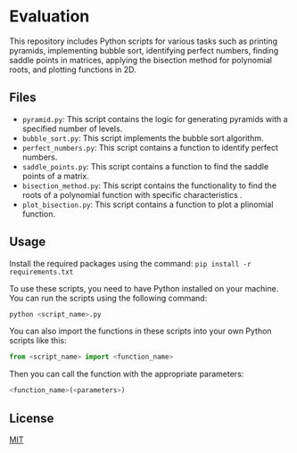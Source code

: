 # Evaluation

This repository includes Python scripts for various tasks such as printing pyramids, implementing bubble sort, identifying perfect numbers, finding saddle points in matrices, applying the bisection method for polynomial roots, and plotting functions in 2D.

## Files

- `pyramid.py`: This script contains the logic for generating pyramids with a specified number of levels.
- `bubble_sort.py`: This script implements the bubble sort algorithm.
- `perfect_numbers.py`: This script contains a function to identify perfect numbers.
- `saddle_points.py`: This script contains a function to find the saddle points of a matrix.
- `bisection_method.py`: This script contains the functionality to find the roots of a polynomial function with specific characteristics .
- `plot_bisection.py`: This script contains a function to plot a plinomial function.

## Usage

Install the required packages using the command: `pip install -r requirements.txt`

To use these scripts, you need to have Python installed on your machine. You can run the scripts using the following command:

```bash
python <script_name>.py
```

You can also import the functions in these scripts into your own Python scripts like this:

```python
from <script_name> import <function_name>
```

Then you can call the function with the appropriate parameters:

```python
<function_name>(<parameters>)
```

## License

[MIT](https://choosealicense.com/licenses/mit/)
